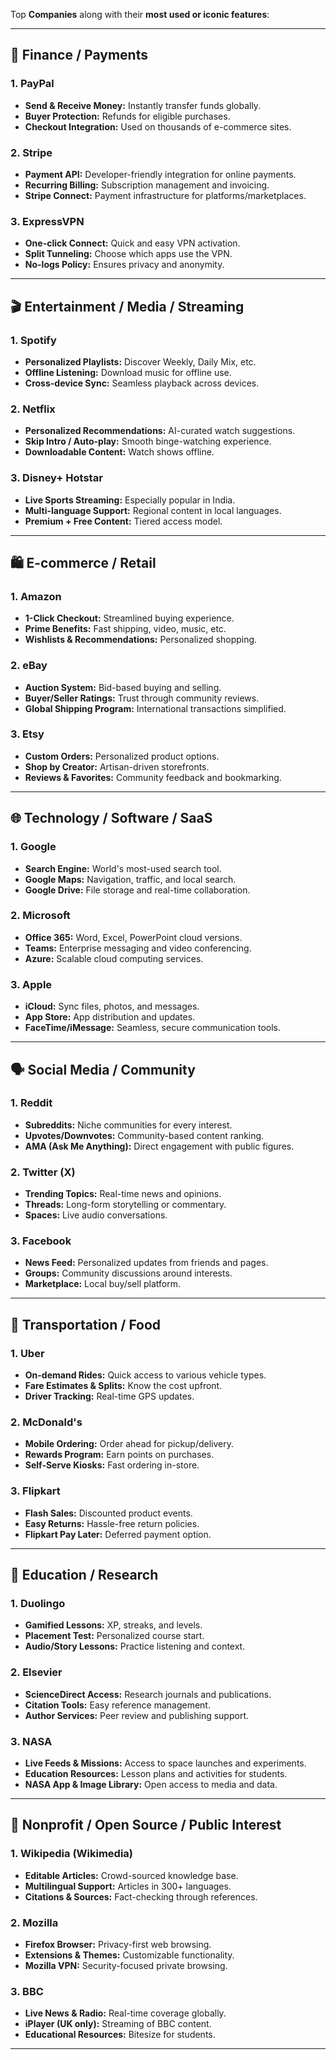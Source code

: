 Top **Companies** along with their **most used or iconic features**:

---

## 🏦 **Finance / Payments**

### 1. **PayPal**

* **Send & Receive Money:** Instantly transfer funds globally.
* **Buyer Protection:** Refunds for eligible purchases.
* **Checkout Integration:** Used on thousands of e-commerce sites.

### 2. **Stripe**

* **Payment API:** Developer-friendly integration for online payments.
* **Recurring Billing:** Subscription management and invoicing.
* **Stripe Connect:** Payment infrastructure for platforms/marketplaces.

### 3. **ExpressVPN**

* **One-click Connect:** Quick and easy VPN activation.
* **Split Tunneling:** Choose which apps use the VPN.
* **No-logs Policy:** Ensures privacy and anonymity.

---

## 🎬 **Entertainment / Media / Streaming**

### 1. **Spotify**

* **Personalized Playlists:** Discover Weekly, Daily Mix, etc.
* **Offline Listening:** Download music for offline use.
* **Cross-device Sync:** Seamless playback across devices.

### 2. **Netflix**

* **Personalized Recommendations:** AI-curated watch suggestions.
* **Skip Intro / Auto-play:** Smooth binge-watching experience.
* **Downloadable Content:** Watch shows offline.

### 3. **Disney+ Hotstar**

* **Live Sports Streaming:** Especially popular in India.
* **Multi-language Support:** Regional content in local languages.
* **Premium + Free Content:** Tiered access model.

---

## 🛍️ **E-commerce / Retail**

### 1. **Amazon**

* **1-Click Checkout:** Streamlined buying experience.
* **Prime Benefits:** Fast shipping, video, music, etc.
* **Wishlists & Recommendations:** Personalized shopping.

### 2. **eBay**

* **Auction System:** Bid-based buying and selling.
* **Buyer/Seller Ratings:** Trust through community reviews.
* **Global Shipping Program:** International transactions simplified.

### 3. **Etsy**

* **Custom Orders:** Personalized product options.
* **Shop by Creator:** Artisan-driven storefronts.
* **Reviews & Favorites:** Community feedback and bookmarking.

---

## 🌐 **Technology / Software / SaaS**

### 1. **Google**

* **Search Engine:** World's most-used search tool.
* **Google Maps:** Navigation, traffic, and local search.
* **Google Drive:** File storage and real-time collaboration.

### 2. **Microsoft**

* **Office 365:** Word, Excel, PowerPoint cloud versions.
* **Teams:** Enterprise messaging and video conferencing.
* **Azure:** Scalable cloud computing services.

### 3. **Apple**

* **iCloud:** Sync files, photos, and messages.
* **App Store:** App distribution and updates.
* **FaceTime/iMessage:** Seamless, secure communication tools.

---

## 🗣️ **Social Media / Community**

### 1. **Reddit**

* **Subreddits:** Niche communities for every interest.
* **Upvotes/Downvotes:** Community-based content ranking.
* **AMA (Ask Me Anything):** Direct engagement with public figures.

### 2. **Twitter (X)**

* **Trending Topics:** Real-time news and opinions.
* **Threads:** Long-form storytelling or commentary.
* **Spaces:** Live audio conversations.

### 3. **Facebook**

* **News Feed:** Personalized updates from friends and pages.
* **Groups:** Community discussions around interests.
* **Marketplace:** Local buy/sell platform.

---

## 🚗 **Transportation / Food**

### 1. **Uber**

* **On-demand Rides:** Quick access to various vehicle types.
* **Fare Estimates & Splits:** Know the cost upfront.
* **Driver Tracking:** Real-time GPS updates.

### 2. **McDonald's**

* **Mobile Ordering:** Order ahead for pickup/delivery.
* **Rewards Program:** Earn points on purchases.
* **Self-Serve Kiosks:** Fast ordering in-store.

### 3. **Flipkart**

* **Flash Sales:** Discounted product events.
* **Easy Returns:** Hassle-free return policies.
* **Flipkart Pay Later:** Deferred payment option.

---

## 🧠 **Education / Research**

### 1. **Duolingo**

* **Gamified Lessons:** XP, streaks, and levels.
* **Placement Test:** Personalized course start.
* **Audio/Story Lessons:** Practice listening and context.

### 2. **Elsevier**

* **ScienceDirect Access:** Research journals and publications.
* **Citation Tools:** Easy reference management.
* **Author Services:** Peer review and publishing support.

### 3. **NASA**

* **Live Feeds & Missions:** Access to space launches and experiments.
* **Education Resources:** Lesson plans and activities for students.
* **NASA App & Image Library:** Open access to media and data.

---

## 📡 **Nonprofit / Open Source / Public Interest**

### 1. **Wikipedia (Wikimedia)**

* **Editable Articles:** Crowd-sourced knowledge base.
* **Multilingual Support:** Articles in 300+ languages.
* **Citations & Sources:** Fact-checking through references.

### 2. **Mozilla**

* **Firefox Browser:** Privacy-first web browsing.
* **Extensions & Themes:** Customizable functionality.
* **Mozilla VPN:** Security-focused private browsing.

### 3. **BBC**

* **Live News & Radio:** Real-time coverage globally.
* **iPlayer (UK only):** Streaming of BBC content.
* **Educational Resources:** Bitesize for students.

---
